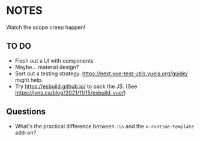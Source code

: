 # NOTES

Watch the scope creep happen!

## TO DO

 * Flesh out a UI with components
 * Maybe... material design?
 * Sort out a testing strategy. https://next.vue-test-utils.vuejs.org/guide/ might help.
 * Try https://esbuild.github.io/ to pack the JS. (See https://jvns.ca/blog/2021/11/15/esbuild-vue/)

## Questions

 * What's the practical difference between `:is` and the `v-runtime-template` add-on?

